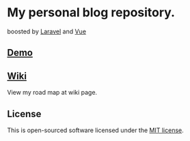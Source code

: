 # My personal blog repository.
boosted by [Laravel](https://laravel.com) and [Vue](https://vuejs.org)

## [Demo](https://www.xyyolab.com)

## [Wiki](https://github.com/xyyolab/Blog/wiki)

View my road map at wiki page.

## License

This is open-sourced software licensed under the [MIT license](https://opensource.org/licenses/MIT).
